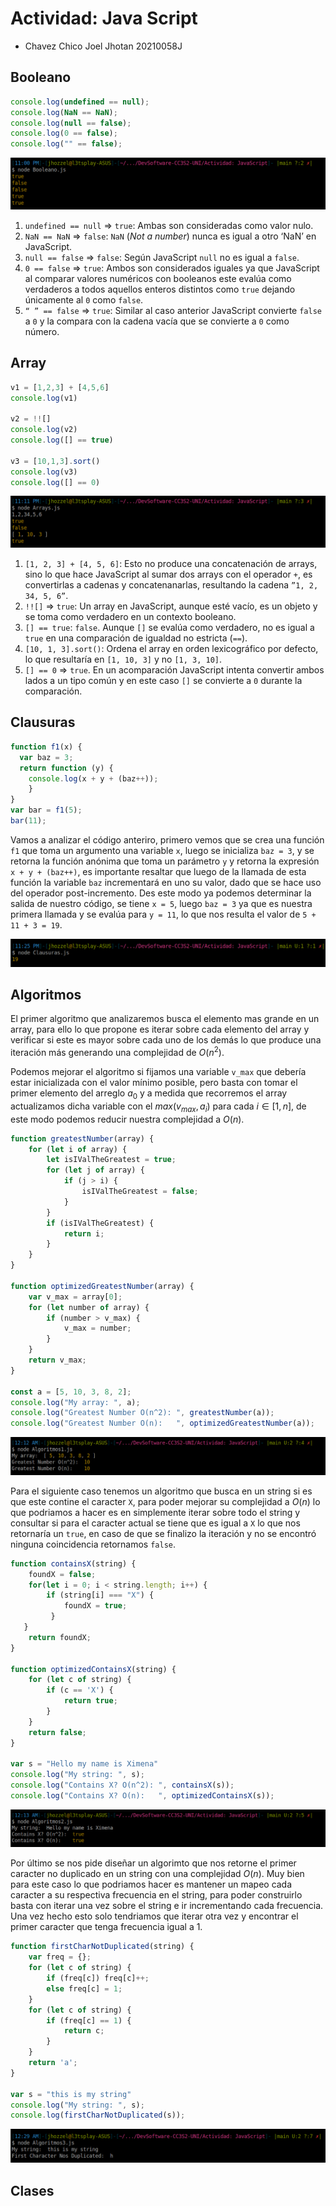 # Actividad: Java Script
- Chavez Chico Joel Jhotan 20210058J

## Booleano
```js
console.log(undefined == null);
console.log(NaN == NaN);
console.log(null == false);
console.log(0 == false);
console.log("" == false);
```
![](img/1.png)

1. `undefined == null` => `true`: Ambas son consideradas como valor nulo.
2. `NaN == NaN` => `false`: `NaN` (*Not a number*) nunca es igual a otro ‘NaN’ en JavaScript.
3. `null == false` => `false`: Según JavaScript `null` no es igual a `false`.
4. `0 == false` => `true`: Ambos son considerados iguales ya que JavaScript al comparar valores numéricos con booleanos este evalúa como verdaderos a todos aquellos enteros distintos como `true` dejando únicamente al `0` como `false`.
5. `“ ” == false` => `true`: Similar al caso anterior JavaScript convierte `false` a `0` y la compara con la cadena vacía que se convierte a `0` como número.


## Array
```js
v1 = [1,2,3] + [4,5,6]
console.log(v1)

v2 = !![]
console.log(v2)
console.log([] == true)

v3 = [10,1,3].sort()
console.log(v3)
console.log([] == 0)
```

![](img/2.png)


1. `[1, 2, 3] + [4, 5, 6]`: Esto no produce una concatenación de arrays, sino lo que hace JavaScript al sumar dos arrays con el operador `+`, es convertirlas a cadenas y concatenanarlas, resultando la cadena `”1, 2, 34, 5, 6”`.
2. `!![]` => `true`: Un array en JavaScript, aunque esté vacío, es un objeto y se toma como verdadero en un contexto booleano.
3. `[] == true`: `false`. Aunque `[]` se evalúa como verdadero, no es igual a `true` en una comparación de igualdad no estricta (`==`).
4. `[10, 1, 3].sort()`: Ordena el array en orden lexicográfico por defecto, lo que resultaría en `[1, 10, 3]` y no `[1, 3, 10]`.
5. `[] == 0` => `true`. En un acomparación JavaScript intenta convertir ambos lados a un tipo común y en este caso `[]` se convierte a `0` durante la comparación.


## Clausuras

```js
function f1(x) {
  var baz = 3;
  return function (y) {
    console.log(x + y + (baz++));
    }
}
var bar = f1(5);
bar(11);
```


Vamos a analizar el código anteriro, primero vemos que se crea una función `f1` que toma un argumento una variable `x`, luego se inicializa `baz = 3`, y se retorna la función anónima que toma un parámetro `y` y retorna la expresión `x + y + (baz++)`, es importante resaltar que luego de la llamada de esta función la variable `baz` incrementará en uno su valor, dado que se hace uso del operador post-incremento. Des este modo ya podemos determinar la salida de nuestro código, se tiene `x = 5`, luego `baz = 3` ya que es nuestra primera llamada y se evalúa para `y = 11`, lo que nos resulta el valor de `5 + 11 + 3 = 19`.

![](img/3.png) 


## Algoritmos
El primer algoritmo que analizaremos busca el elemento mas grande en un array, para ello lo que propone es iterar sobre cada elemento del array y verificar si este es mayor sobre cada uno de los demás lo que produce una iteración más generando una complejidad de $O(n^2)$.

Podemos mejorar el algoritmo si fijamos una variable `v_max` que debería estar inicializada con el valor mínimo posible, pero basta con tomar el primer elemento del arreglo $a_0$ y a medida que recorremos el array actualizamos dicha variable con el $max(v_{max},a_i)$ para cada $i \in [1,n]$, de este modo podemos reducir nuestra complejidad a $O(n)$.

```js
function greatestNumber(array) {
    for (let i of array) {
        let isIValTheGreatest = true;
        for (let j of array) {
            if (j > i) {
                isIValTheGreatest = false;
            }
        }
        if (isIValTheGreatest) {
            return i;
        }
    }
}

function optimizedGreatestNumber(array) {
    var v_max = array[0];
    for (let number of array) {
        if (number > v_max) {
            v_max = number;
        }
    }
    return v_max;
}

const a = [5, 10, 3, 8, 2];
console.log("My array: ", a);
console.log("Greatest Number O(n^2): ", greatestNumber(a));
console.log("Greatest Number O(n):   ", optimizedGreatestNumber(a));
```
![](img/4.png)

Para el siguiente caso tenemos un algoritmo que busca en un string si es que este contine el caracter `X`, para poder mejorar su complejidad a $O(n)$ lo que podriamos a hacer es en simplemente iterar sobre todo el string y consultar si para el caracter actual se tiene que es igual a `X` lo que nos retornaría un `true`, en caso de que se finalizo la iteración y no se encontró ninguna coincidencia retornamos `false`.

```js
function containsX(string) {
    foundX = false;
    for(let i = 0; i < string.length; i++) {
        if (string[i] === "X") {
            foundX = true;
         }
   }
    return foundX;
}

function optimizedContainsX(string) {
    for (let c of string) {
        if (c == 'X') {
            return true;
        }
    }
    return false;
}

var s = "Hello my name is Ximena"
console.log("My string: ", s);
console.log("Contains X? O(n^2): ", containsX(s));
console.log("Contains X? O(n):   ", optimizedContainsX(s));
```

![](img/5.png)

Por último se nos pide diseñar un algorimto que nos retorne el primer caracter no duplicado en un string con una complejidad $O(n)$. Muy bien para este caso lo que podriamos hacer es mantener un mapeo cada caracter a su respectiva frecuencia en el string, para poder construirlo basta con iterar una vez sobre el string e ir incrementando cada frecuencia. Una vez hecho esto solo tendriamos que iterar otra vez y encontrar el primer caracter que tenga frecuencia igual a 1. 

```js
function firstCharNotDuplicated(string) {
    var freq = {};
    for (let c of string) {
        if (freq[c]) freq[c]++;
        else freq[c] = 1;
    }
    for (let c of string) {
        if (freq[c] == 1) {
            return c;
        }
    }
    return 'a';
}

var s = "this is my string"
console.log("My string: ", s);
console.log(firstCharNotDuplicated(s));
```

![](img/6.png)

## Clases